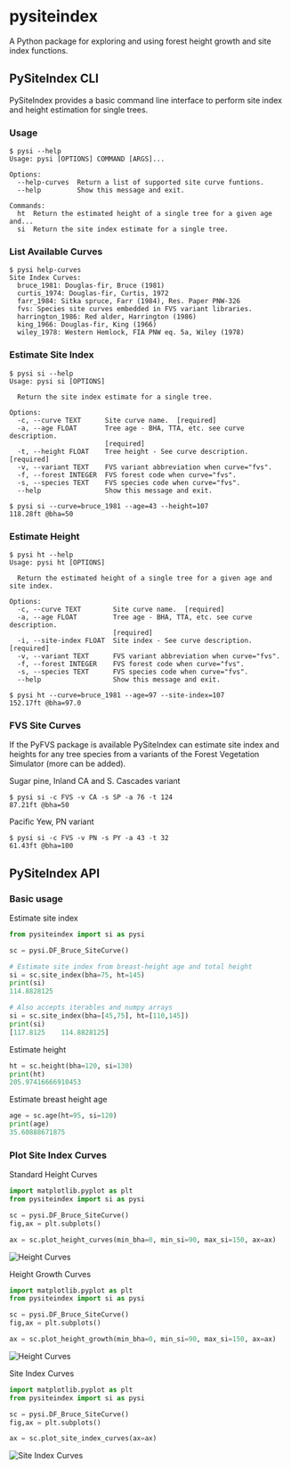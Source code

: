 # pysiteindex
A Python package for exploring and using forest height growth
and site index functions.

## PySiteIndex CLI

PySiteIndex provides a basic command line interface to
perform site index and height estimation for single
trees.

### Usage

```
$ pysi --help
Usage: pysi [OPTIONS] COMMAND [ARGS]...

Options:
  --help-curves  Return a list of supported site curve funtions.
  --help         Show this message and exit.

Commands:
  ht  Return the estimated height of a single tree for a given age and...
  si  Return the site index estimate for a single tree.

  ```

### List Available Curves

```
$ pysi help-curves
Site Index Curves:
  bruce_1981: Douglas-fir, Bruce (1981)
  curtis_1974: Douglas-fir, Curtis, 1972
  farr_1984: Sitka spruce, Farr (1984), Res. Paper PNW-326
  fvs: Species site curves embedded in FVS variant libraries.
  harrington_1986: Red alder, Harrington (1986)
  king_1966: Douglas-fir, King (1966)
  wiley_1978: Western Hemlock, FIA PNW eq. 5a, Wiley (1978)
```

### Estimate Site Index

```
$ pysi si --help
Usage: pysi si [OPTIONS]

  Return the site index estimate for a single tree.

Options:
  -c, --curve TEXT      Site curve name.  [required]
  -a, --age FLOAT       Tree age - BHA, TTA, etc. see curve description.
                        [required]
  -t, --height FLOAT    Tree height - See curve description.  [required]
  -v, --variant TEXT    FVS variant abbreviation when curve="fvs".
  -f, --forest INTEGER  FVS forest code when curve="fvs".
  -s, --species TEXT    FVS species code when curve="fvs".
  --help                Show this message and exit.
```
```
$ pysi si --curve=bruce_1981 --age=43 --height=107
118.28ft @bha=50
```

### Estimate Height

```
$ pysi ht --help
Usage: pysi ht [OPTIONS]

  Return the estimated height of a single tree for a given age and site index.

Options:
  -c, --curve TEXT        Site curve name.  [required]
  -a, --age FLOAT         Tree age - BHA, TTA, etc. see curve description.
                          [required]
  -i, --site-index FLOAT  Site index - See curve description.  [required]
  -v, --variant TEXT      FVS variant abbreviation when curve="fvs".
  -f, --forest INTEGER    FVS forest code when curve="fvs".
  -s, --species TEXT      FVS species code when curve="fvs".
  --help                  Show this message and exit.
```
```
$ pysi ht --curve=bruce_1981 --age=97 --site-index=107
152.17ft @bha=97.0
```

### FVS Site Curves

If the PyFVS package is available PySiteIndex can estimate site index and heights for any tree species from a variants of the Forest Vegetation Simulator (more can be added).

Sugar pine, Inland CA and S. Cascades variant
```
$ pysi si -c FVS -v CA -s SP -a 76 -t 124
87.21ft @bha=50
```

Pacific Yew, PN variant
```
$ pysi si -c FVS -v PN -s PY -a 43 -t 32
61.43ft @bha=100
```

## PySiteIndex API

### Basic usage
Estimate site index
```python
from pysiteindex import si as pysi

sc = pysi.DF_Bruce_SiteCurve()

# Estimate site index from breast-height age and total height
si = sc.site_index(bha=75, ht=145)
print(si)
114.8828125

# Also accepts iterables and numpy arrays
si = sc.site_index(bha=[45,75], ht=[110,145])
print(si)
[117.8125    114.8828125]
```

Estimate height
```python
ht = sc.height(bha=120, si=130)
print(ht)
205.97416666910453
```

Estimate breast height age
```python
age = sc.age(ht=95, si=120)
print(age)
35.60888671875
```

### Plot Site Index Curves

Standard Height Curves

```python
import matplotlib.pyplot as plt
from pysiteindex import si as pysi

sc = pysi.DF_Bruce_SiteCurve()
fig,ax = plt.subplots()

ax = sc.plot_height_curves(min_bha=0, min_si=90, max_si=150, ax=ax)
```
![Height Curves](/doc/img/height_curves_df_bruce.png)

Height Growth Curves

```python
import matplotlib.pyplot as plt
from pysiteindex import si as pysi

sc = pysi.DF_Bruce_SiteCurve()
fig,ax = plt.subplots()

ax = sc.plot_height_growth(min_bha=0, min_si=90, max_si=150, ax=ax)
```
![Height Curves](/doc/img/height_growth_curves_df_bruce.png)

Site Index Curves
```python
import matplotlib.pyplot as plt
from pysiteindex import si as pysi

sc = pysi.DF_Bruce_SiteCurve()
fig,ax = plt.subplots()

ax = sc.plot_site_index_curves(ax=ax)
```
![Site Index Curves](/doc/img/site_index_curves_df_bruce.png)